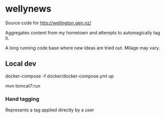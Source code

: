 # wellynews

Source code for http://wellington.gen.nz/

Aggregates content from my hometown and attempts to automagically tag it.

A long running code base where new ideas are tried out.
Milage may vary.

## Local dev

docker-compose -f docker/docker-compose.yml up

mvn tomcat7:run





### Hand tagging 

Represents a tag applied directly by a user

